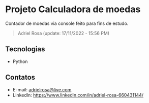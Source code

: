 # Projeto Calculadora de moedas

Contador de moedas via console feito para fins de estudo. 

> Adriel Rosa (update: 17/11/2022 - 15:56 PM)

## Tecnologias

- Python

## Contatos

- E-mail: adrielrosa@live.com
- LinkedIn: https://www.linkedin.com/in/adriel-rosa-660431144/

